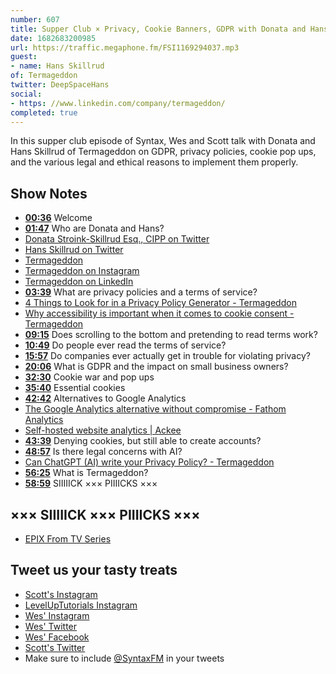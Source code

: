 ```yaml
---
number: 607
title: Supper Club × Privacy, Cookie Banners, GDPR with Donata and Hans Skillrud
date: 1682683200985
url: https://traffic.megaphone.fm/FSI1169294037.mp3
guest: 
- name: Hans Skillrud
of: Termageddon
twitter: DeepSpaceHans
social: 
- https: //www.linkedin.com/company/termageddon/
completed: true
---
```


In this supper club episode of Syntax, Wes and Scott talk with Donata and Hans Skillrud of Termageddon on GDPR, privacy policies, cookie pop ups, and the various legal and ethical reasons to implement them properly.

## Show Notes

- **[00:36](#t=00:36)** Welcome
- **[01:47](#t=01:47)** Who are Donata and Hans?
- [Donata Stroink-Skillrud Esq., CIPP on Twitter](https://twitter.com/DonataSkillrud)
- [Hans Skillrud on Twitter](https://twitter.com/DeepSpaceHans)
- [Termageddon](https://termageddon.com/)
- [Termageddon on Instagram](https://www.instagram.com/termageddon/)
- [Termageddon on LinkedIn](https://www.linkedin.com/company/termageddon/)
- **[03:39](#t=03:39)** What are privacy policies and a terms of service?
- [4 Things to Look for in a Privacy Policy Generator - Termageddon](https://termageddon.com/4-things-to-look-for-in-a-privacy-policy-generator/)
- [Why accessibility is important when it comes to cookie consent - Termageddon](https://termageddon.com/why-accessibility-is-important-when-it-comes-to-cookie-consent/)
- **[09:15](#t=09:15)** Does scrolling to the bottom and pretending to read terms work?
- **[10:49](#t=10:49)** Do people ever read the terms of service?
- **[15:57](#t=15:57)** Do companies ever actually get in trouble for violating privacy?
- **[20:06](#t=20:06)** What is GDPR and the impact on small business owners?
- **[32:30](#t=32:30)** Cookie war and pop ups
- **[35:40](#t=35:40)** Essential cookies
- **[42:42](#t=42:42)** Alternatives to Google Analytics
- [The Google Analytics alternative without compromise - Fathom Analytics](https://usefathom.com/)
- [Self-hosted website analytics | Ackee](https://ackee.electerious.com/)
- **[43:39](#t=43:39)** Denying cookies, but still able to create accounts?
- **[48:57](#t=48:57)** Is there legal concerns with AI?
- [Can ChatGPT (AI) write your Privacy Policy? - Termageddon](https://termageddon.com/can-chatgpt-artificial-intelligence-write-your-privacy-policy/)
- **[56:25](#t=56:25)** What is Termageddon?
- **[58:59](#t=58:59)** SIIIIICK ××× PIIIICKS ×××

## ××× SIIIIICK ××× PIIIICKS ×××

- [EPIX From TV Series](https://www.epix.com/series/from)

## Tweet us your tasty treats

- [Scott's Instagram](https://www.instagram.com/stolinski/)
- [LevelUpTutorials Instagram](https://www.instagram.com/LevelUpTutorials/)
- [Wes' Instagram](https://www.instagram.com/wesbos/)
- [Wes' Twitter](https://twitter.com/wesbos)
- [Wes' Facebook](https://www.facebook.com/wesbos.developer)
- [Scott's Twitter](https://twitter.com/stolinski)
- Make sure to include [@SyntaxFM](https://twitter.com/SyntaxFM) in your tweets
